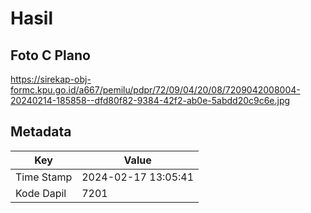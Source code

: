 # Hasil

## Foto C Plano

https://sirekap-obj-formc.kpu.go.id/a667/pemilu/pdpr/72/09/04/20/08/7209042008004-20240214-185858--dfd80f82-9384-42f2-ab0e-5abdd20c9c6e.jpg


## Metadata

| Key        | Value               |
| ---------- | ------------------- |
| Time Stamp | 2024-02-17 13:05:41 |
| Kode Dapil | 7201                |



